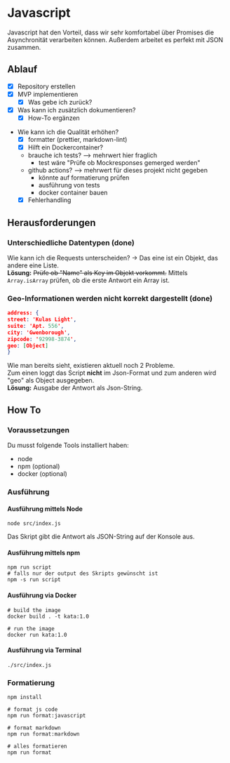 # Javascript

Javascript hat den Vorteil, dass wir sehr komfortabel über Promises die Asynchronität verarbeiten können. Außerdem
arbeitet es perfekt mit JSON zusammen.

## Ablauf

- [x] Repository erstellen
- [x] MVP implementieren
  - [x] Was gebe ich zurück?
- [x] Was kann ich zusätzlich dokumentieren?
  - [x] How-To ergänzen
- Wie kann ich die Qualität erhöhen?
  - [x] formatter (prettier, markdown-lint)
  - [x] Hilft ein Dockercontainer?
  - brauche ich tests? --> mehrwert hier fraglich
    - test wäre "Prüfe ob Mockresponses gemerged werden"
  - github actions? --> mehrwert für dieses projekt nicht gegeben
    - könnte auf formatierung prüfen
    - ausführung von tests
    - docker container bauen
  - [x] Fehlerhandling

## Herausforderungen

### Unterschiedliche Datentypen (done)

Wie kann ich die Requests unterscheiden?
-> Das eine ist ein Objekt, das andere eine Liste.\
**Lösung:** ~~Prüfe ob "Name" als Key im Objekt vorkommt.~~ Mittels `Array.isArray` prüfen, ob die erste Antwort ein
Array ist.

### Geo-Informationen werden nicht korrekt dargestellt (done)

```json
address: {
street: 'Kulas Light',
suite: 'Apt. 556',
city: 'Gwenborough',
zipcode: '92998-3874',
geo: [Object]
}
```

Wie man bereits sieht, existieren aktuell noch 2 Probleme.\
Zum einen loggt das Script **nicht** im Json-Format und zum anderen wird "geo" als Object ausgegeben.\
**Lösung:** Ausgabe der Antwort als Json-String.

## How To

### Voraussetzungen

Du musst folgende Tools installiert haben:

- node
- npm (optional)
- docker (optional)

### Ausführung

#### Ausführung mittels Node

```shell
node src/index.js
```

Das Skript gibt die Antwort als JSON-String auf der Konsole aus.

#### Ausführung mittels npm

```shell
npm run script
# falls nur der output des Skripts gewünscht ist
npm -s run script
```

#### Ausführung via Docker

```shell
# build the image
docker build . -t kata:1.0

# run the image
docker run kata:1.0
```

#### Ausführung via Terminal

```shell
./src/index.js
```

### Formatierung

```shell
npm install

# format js code
npm run format:javascript

# format markdown
npm run format:markdown

# alles formatieren
npm run format
```
